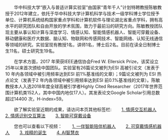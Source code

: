 ﻿　　华中科技大学“嵌入与普适计算实验室”由国家“青年千人”计划特聘教授陈敏教授于2012年建立，依托于华中科技大学计算机科学与技术一级学科博士学位授予单位、计算机系统结构国家重点学科和计算机软件与理论湖北省重点学科，拥有高水平的研究团队和自由开放的学术氛围，致力于最前沿的研究方向。陈敏教授团队现主要从事认知计算与深度学习、情感认知、智能情感机器人、智能可穿戴设备、移动健康和医疗大数据、脑认知、物联网和传感网技术、智能网络、认知无线通信等领域的研究。实验室现有教授1名，讲师1名，博士后2名。目前在读全日制博士生11名，硕士研究生19名。

　　在学术方面，2017 年荣获IEEE通信协会Fred W. Ellersick Prize，该奖设立25年以来首次颁给中国团队。实验室有26篇论文被列为ESI 高被引论文（发表于10 年内各领域中被引用频率达到ESI 前1%基准线的文章）；9篇论文被列为 ESI 热点论文（发表于2 年内各领域中被引用频率达到ESI 前0.1%基准线的文章）。陈敏教授本人入选2018年度全球高被引学者Highly Cited Researcher（2017年世界范围计算机类152人，其中中国内地仅17人）。其发表论文Google Scholar引用总数超过14400 次，H-index=59。

　　欲了解实验室近期的成果，请访问本页其他标签栏:
　　<a href="overview.html?tab=AIWAC" >1. 情感交互机器人</a>
　　<a href="overview.html?tab=emotion" >2. 情感识别交互算法</a>
　　<a href="overview.html?tab=wearable" >3. 智能可穿戴设备</a>

　　您也可以查看以下视频：
　　<a href="video_1.html" >1. 一伴智能陪伴机器人</a>
　　<a href="video_2.html" >2. 可穿戴情感机器人</a>
　　<a href="video_3.html" >3. 戏精的诞生</a>
　　<a href="video_4.html" >4. AI智慧衣</a>
